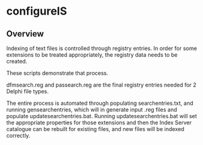 # configureIS

## Overview

Indexing of text files is controlled through registry entries. 
In order for some extensions to be treated appropriately, the registry data needs to be created.

These scripts demonstrate that process.

dfmsearch.reg and passearch.reg are the final registry entries needed for 2 Delphi file types.

The entire process is automated through populating searchentries.txt, and running gensearchentries, which will in generate input .reg files and populate updatesearchentries.bat.
Running updatesearchentries.bat will set the appropriate properties for those extensions and then the Index Server catalogue can be rebuilt for existing files, and new files will be indexed correctly.


